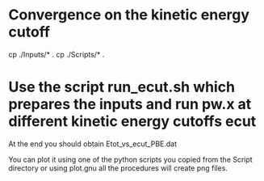 # Convergence on the kinetic energy cutoff
  cp ./Inputs/* .
  cp ./Scripts/* .

# Use the script run_ecut.sh which prepares the inputs and run pw.x at different kinetic energy cutoffs ecut

At the end you should obtain  Etot_vs_ecut_PBE.dat

You can plot it using one of the python scripts you copied from the Script directory or using plot.gnu
all the  procedures will create png files. 
